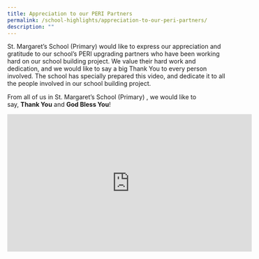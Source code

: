 ```yaml
---
title: Appreciation to our PERI Partners
permalink: /school-highlights/appreciation-to-our-peri-partners/
description: ""
---
```

St. Margaret’s School (Primary) would like to express our appreciation and gratitude to our school’s PERI upgrading partners who have been working hard on our school building project. We value their hard work and dedication, and we would like to say a big Thank You to every person involved. The school has specially prepared this video, and dedicate it to all the people involved in our school building project.   

  

From all of us in St. Margaret’s School (Primary) , we would like to say, **Thank You** and **God Bless You**!

<iframe width="560" height="315" src="https://www.youtube.com/embed/hx7-Tc8I8Rs" title="YouTube video player" frameborder="0" allow="accelerometer; autoplay; clipboard-write; encrypted-media; gyroscope; picture-in-picture; web-share" allowfullscreen></iframe>
